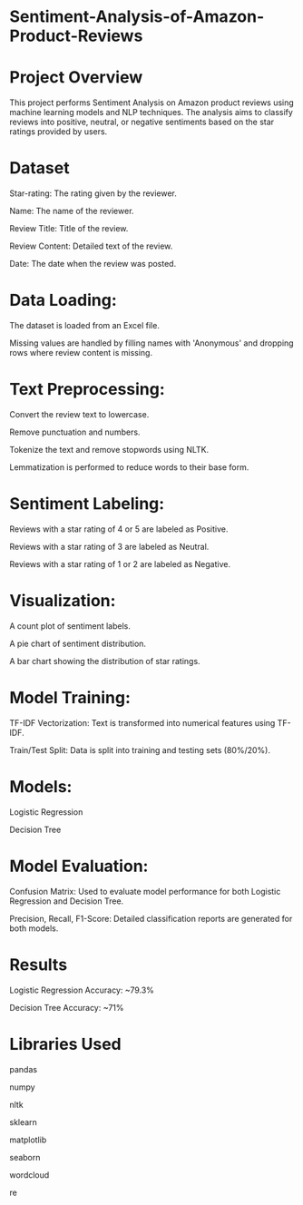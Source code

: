 # Sentiment-Analysis-of-Amazon-Product-Reviews

# Project Overview
This project performs Sentiment Analysis on Amazon product reviews using machine learning models and NLP techniques. The analysis aims to classify reviews into positive, neutral, or negative sentiments based on the star ratings provided by users.

# Dataset
Star-rating: The rating given by the reviewer.

Name: The name of the reviewer.

Review Title: Title of the review.

Review Content: Detailed text of the review.

Date: The date when the review was posted.

# Data Loading:
The dataset is loaded from an Excel file.

Missing values are handled by filling names with 'Anonymous' and dropping rows where review content is missing.

# Text Preprocessing:
Convert the review text to lowercase.

Remove punctuation and numbers.

Tokenize the text and remove stopwords using NLTK.

Lemmatization is performed to reduce words to their base form.

# Sentiment Labeling:
Reviews with a star rating of 4 or 5 are labeled as Positive.

Reviews with a star rating of 3 are labeled as Neutral.

Reviews with a star rating of 1 or 2 are labeled as Negative.

# Visualization:
A count plot of sentiment labels.

A pie chart of sentiment distribution.

A bar chart showing the distribution of star ratings.

# Model Training:
TF-IDF Vectorization: Text is transformed into numerical features using TF-IDF.

Train/Test Split: Data is split into training and testing sets (80%/20%).

# Models:
Logistic Regression

Decision Tree

# Model Evaluation:
Confusion Matrix: Used to evaluate model performance for both Logistic Regression and Decision Tree.

Precision, Recall, F1-Score: Detailed classification reports are generated for both models.

# Results
Logistic Regression Accuracy: ~79.3%

Decision Tree Accuracy: ~71%

# Libraries Used
pandas

numpy

nltk

sklearn

matplotlib

seaborn

wordcloud

re
